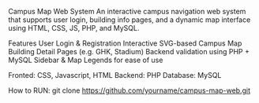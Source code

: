 Campus Map Web System
An interactive campus navigation web system that supports user login, building info pages, and a dynamic map interface using HTML, CSS, JS, PHP, and MySQL.

Features
User Login & Registration
Interactive SVG-based Campus Map
Building Detail Pages (e.g. GHK, Stadium)
Backend validation using PHP + MySQL
Sidebar & Map Legends for ease of use

Fronted: CSS, Javascript, HTML
Backend: PHP
Database: MySQL

How to RUN:
git clone https://github.com/yourname/campus-map-web.git
